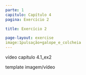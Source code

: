 ```yaml
---
parte: 1
capitulo: Capítulo 4
pagina: Exercício 2

title: Exercício 2

page-layout: exercise
image:1pulsação+galope_e_colcheia
---
```

vídeo capítulo 4.1_ex2 

template imagem/vídeo
